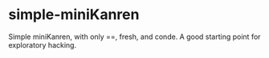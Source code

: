 simple-miniKanren
=================

Simple miniKanren, with only ==, fresh, and conde. A good starting point for exploratory hacking.
